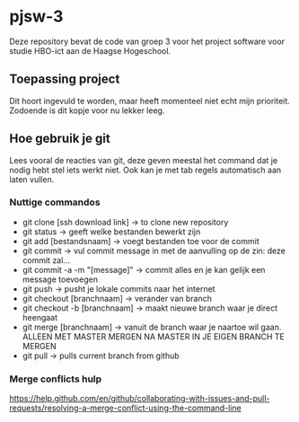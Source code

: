 # pjsw-3
Deze repository bevat de code van groep 3 voor het project software voor studie HBO-ict aan de Haagse Hogeschool.

## Toepassing project
Dit hoort ingevuld te worden, maar heeft momenteel niet echt mijn prioriteit. Zodoende is dit kopje voor nu lekker leeg.


## Hoe gebruik je git
Lees vooral de reacties van git, deze geven meestal het command dat je nodig hebt stel iets werkt niet. Ook kan je met tab regels automatisch aan laten vullen.

### Nuttige commandos
- git clone [ssh download link] -> to clone new repository
- git status -> geeft welke bestanden bewerkt zijn
- git add [bestandsnaam] -> voegt bestanden toe voor de commit
- git commit -> vul commit message in met de aanvulling op de zin: deze commit zal...
- git commit -a -m "[message]" -> commit alles en je kan gelijk een message toevoegen
- git push -> pusht je lokale commits naar het internet
- git checkout [branchnaam] -> verander van branch
- git checkout -b [branchnaam] -> maakt nieuwe branch waar je direct heengaat
- git merge [branchnaam] -> vanuit de branch waar je naartoe wil gaan. ALLEEN MET MASTER MERGEN NA MASTER IN JE EIGEN BRANCH TE MERGEN
- git pull -> pulls current branch from github

### Merge conflicts hulp
https://help.github.com/en/github/collaborating-with-issues-and-pull-requests/resolving-a-merge-conflict-using-the-command-line

